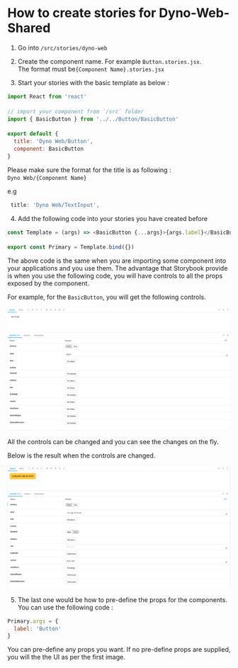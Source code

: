 # How to create stories for Dyno-Web-Shared

1. Go into `/src/stories/dyno-web`

2. Create the component name. For example `Button.stories.jsx`. \
   The format must be`{Component Name}.stories.jsx`

3. Start your stories with the basic template as below :

```javascript
import React from 'react'

// import your component from `/src` folder
import { BasicButton } from '../../Button/BasicButton'

export default {
  title: 'Dyno Web/Button',
  component: BasicButton
}
```

Please make sure the format for the title is as following : \
`Dyno Web/{Component Name}`

e.g

```javascript
 title: 'Dyno Web/TextInput',
```

4. Add the following code into your stories you have created before

```javascript
const Template = (args) => <BasicButton {...args}>{args.label}</BasicButton>

export const Primary = Template.bind({})
```

The above code is the same when you are importing some component into your applications and you use them. The advantage that Storybook provide is when you use the following code, you will have controls to all the props exposed by the component.

For example, for the `BasicButton`, you will get the following controls.

![BasicButton Controls](./assets/BasicButton%20Controls.png)

All the controls can be changed and you can see the changes on the fly.

Below is the result when the controls are changed.

![BasicButton Controls Modified](./assets/BasicButton%20Controls%20Modified.png)

5. The last one would be how to pre-define the props for the components. You can use the following code :

```javascript
Primary.args = {
  label: 'Button'
}
```

You can pre-define any props you want. If no pre-define props are supplied, you will the the UI as per the first image.
